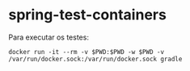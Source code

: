 # spring-test-containers

Para executar os testes:

```
docker run -it --rm -v $PWD:$PWD -w $PWD -v /var/run/docker.sock:/var/run/docker.sock gradle 
```
